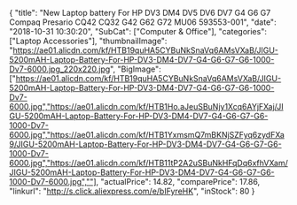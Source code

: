 {
	"title": "New Laptop battery For HP DV3 DM4 DV5 DV6 DV7 G4 G6 G7 Compaq Presario CQ42 CQ32 G42 G62 G72 MU06 593553-001",
	"date": "2018-10-31 10:30:20",
	"SubCat": ["Computer & Office"],
	"categories": ["Laptop Accessories"],
	"thumbnailImage": "https://ae01.alicdn.com/kf/HTB19quHA5CYBuNkSnaVq6AMsVXaB/JIGU-5200mAH-Laptop-Battery-For-HP-DV3-DM4-DV7-G4-G6-G7-G6-1000-Dv7-6000.jpg_220x220.jpg",
	"BigImage": ["https://ae01.alicdn.com/kf/HTB19quHA5CYBuNkSnaVq6AMsVXaB/JIGU-5200mAH-Laptop-Battery-For-HP-DV3-DM4-DV7-G4-G6-G7-G6-1000-Dv7-6000.jpg","https://ae01.alicdn.com/kf/HTB1Ho.aJeuSBuNjy1Xcq6AYjFXaj/JIGU-5200mAH-Laptop-Battery-For-HP-DV3-DM4-DV7-G4-G6-G7-G6-1000-Dv7-6000.jpg","https://ae01.alicdn.com/kf/HTB1YxmsmQ7mBKNjSZFyq6zydFXa9/JIGU-5200mAH-Laptop-Battery-For-HP-DV3-DM4-DV7-G4-G6-G7-G6-1000-Dv7-6000.jpg","https://ae01.alicdn.com/kf/HTB11tP2A2uSBuNkHFqDq6xfhVXam/JIGU-5200mAH-Laptop-Battery-For-HP-DV3-DM4-DV7-G4-G6-G7-G6-1000-Dv7-6000.jpg",""],
	"actualPrice": 14.82,
	"comparePrice": 17.86,
	"linkurl": "http://s.click.aliexpress.com/e/bIFyreHK",
	"inStock": 80
}
